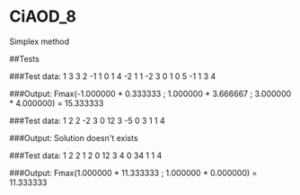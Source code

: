 # CiAOD_8
Simplex method

##Tests

###Test data:
1 3 3 2 -1 1 0 1 4 -2 1 1 -2 3 0 1 0 5 -1 1 3 4

###Output:
Fmax(-1.000000 * 0.333333 ; 1.000000 * 3.666667 ; 3.000000 * 4.000000) = 15.333333

###Test data:
1 2 2 -2 3 0 12 3 -5 0 3 1 1 4

###Output:
Solution doesn't exists

###Test data:
1 2 2 1 2 0 12 3 4 0 34 1 1 4

###Output:
Fmax(1.000000 * 11.333333 ; 1.000000 * 0.000000) = 11.333333
